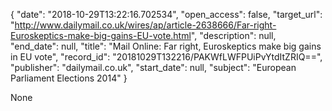 {
  "date": "2018-10-29T13:22:16.702534", 
  "open_access": false, 
  "target_url": "http://www.dailymail.co.uk/wires/ap/article-2638666/Far-right-Euroskeptics-make-big-gains-EU-vote.html", 
  "description": null, 
  "end_date": null, 
  "title": "Mail Online: Far right, Euroskeptics make big gains in EU vote", 
  "record_id": "20181029T132216/PAKWfLWFPUiPvYtdItZRIQ==", 
  "publisher": "dailymail.co.uk", 
  "start_date": null, 
  "subject": "European Parliament Elections 2014"
}

None